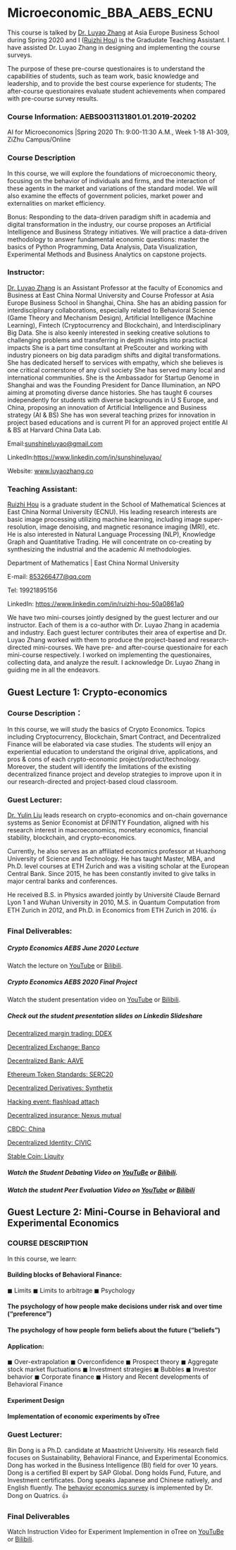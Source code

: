 # Microeconomic_BBA_AEBS_ECNU

This course is talked by [Dr. Luyao Zhang](https://www.linkedin.com/in/sunshineluyao/) at Asia Europe Business School during Spring 2020 and I ([Ruizhi Hou](https://www.linkedin.com/in/ruizhi-hou-50a0861a0/)) is the Gradudate Teaching Assistant. I have assisted Dr. Luyao Zhang in designing and implementing the course surveys. 

The purpose of these pre-course questionaires is to understand the capabilities of students, such as team work, basic knowledge and leadership, and to provide the best course experience for students; The after-course questionaires evaluate student achievements when compared with pre-course survey results. 

### **Course Information**: AEBS0031131801.01.2019-20202
AI for Microeconomics |Spring 2020
Th: 9:00-11:30 A.M., Week 1-18
A1-309, ZiZhu Campus/Online

### **Course Description**
In this course, we will explore the foundations of microeconomic theory, focusing on the behavior of individuals and firms, and the interaction of these agents in the market and variations of the standard model. We will also examine the effects of government policies, market power and externalities on market efficiency.

Bonus: Responding to the data-driven paradigm shift in academia and digital transformation in the industry, our course proposes an Artificial Intelligence and Business Strategy initiatives. We will practice a data-driven methodology to answer fundamental economic questions: master the basics of Python Programming, Data Analysis, Data Visualization, Experimental Methods and Business Analytics on capstone projects.

### **Instructor**:
[Dr. Luyao Zhang](https://www.linkedin.com/in/sunshineluyao/) is an Assistant Professor at the faculty of Economics and Business at East China Normal University and Course Professor at Asia Europe Business School in Shanghai, China. She has an abiding passion for interdisciplinary collaborations, especially related to Behavioral Science (Game Theory and Mechanism Design), Artificial Intelligence (Machine Learning), Fintech (Cryptocurrency and Blockchain), and Interdisciplinary Big Data. She is also keenly interested in seeking creative solutions to challenging problems and transferring in depth insights into practical impacts She is a part time consultant at PreScouter and working with industry pioneers on big data paradigm shifts and digital transformations. She has dedicated herself to services with empathy, which she believes is one critical cornerstone of any civil society She has served many local and international communities. She is the Ambassador for Startup Genome in Shanghai and was the Founding President for Dance Illumination, an NPO aiming at promoting diverse dance histories. She has taught 6 courses independently for students with diverse backgrounds in U S Europe, and China, proposing an innovation of Artificial Intelligence and Business strategy (AI & BS) She has won several teaching prizes for innovation in project based educations and is current PI for an approved project entitle AI & BS at Harvard China Data Lab.

Email:sunshineluyao@gmail.com

LinkedIn:https://www.linkedin.com/in/sunshineluyao/

Website: www.luyaozhang.co

### **Teaching Assistant**:  
[Ruizhi Hou](https://www.linkedin.com/in/ruizhi-hou-50a0861a0/) is a graduate student in the School of Mathematical Sciences at East China Normal University (ECNU). His leading research interests are basic image processing utilizing machine learning, including image super-resolution, image denoising, and magnetic resonance imaging (MRI), etc. He is also interested in Natural Language Processing (NLP), Knowledge Graph and Quantitative Trading. He will concentrate on co-creating by synthesizing the industrial and the academic AI methodologies.

Department of Mathematics | East China Normal University

E-mail: 853266477@qq.com

Tel: 19921895156

LinkedIn: https://www.linkedin.com/in/ruizhi-hou-50a0861a0


We have two mini-courses jointly designed by the guest lecturer and our instructor. Each of them is a co-author with Dr. Luyao Zhang in academia and industry. Each guest lecturer contributes their area of expertise and Dr. Luyao Zhang worked with them to produce the project-based and research-directed mini-courses. We have pre- and after-course questionaire for each mini-course respectively. I worked on implementing the questionaires, collecting data, and analyze the result. I acknowledge Dr. Luyao Zhang in guiding me in all the endeavors. 

## **Guest Lecture 1: Crypto-economics**

### **Course Description**：
In this course, we will study the basics of Crypto Economics. Topics including Cryptocurrency, Blockchain, Smart Contract, and Decentralized Finance will be elaborated via case studies. The students will enjoy an experiential education to understand the original drive, applications, and pros & cons of each crypto-economic project/product/technology. Moreover, the student will identify the limitations of the existing decentralized finance project and develop strategies to improve upon it in our research-directed and project-based cloud classroom.

### **Guest Lecturer**: 

[Dr. Yulin Liu](https://www.linkedin.com/in/yulineth/) leads research on crypto-economics and on-chain governance systems as Senior Economist at DFINITY Foundation, aligned with his research interest in macroeconomics, monetary economics, financial stability, blockchain, and crypto-economics.

Currently, he also serves as an affiliated economics professor at Huazhong University of Science and Technology. He has taught Master, MBA, and Ph.D. level courses at ETH Zurich and was a visiting scholar at the European Central Bank. Since 2015, he has been constantly invited to give talks in major central banks and conferences.

He received B.S. in Physics awarded jointly by Université Claude Bernard Lyon 1 and Wuhan University in 2010, M.S. in Quantum Computation from ETH Zurich in 2012, and Ph.D. in Economics from ETH Zurich in 2016. :+1:

### **Final Deliverables**:
##### Crypto Economics AEBS June 2020 Lecture
Watch the lecture on [YouTube](https://www.youtube.com/playlist?list=PLbEY3-qwC0GHB3Vmi5Og9mL1S6GqR2HtE) or [Bilibili](https://www.bilibili.com/video/av541022495).

##### Crypto Economics AEBS 2020 Final Project
Watch the student presentation video on [YouTube](https://www.youtube.com/playlist?list=PLbEY3-qwC0GG-h7vmuFhixCYNKYGXf7JE) or [Bilibili](https://www.bilibili.com/video/BV1hA411i7mJ).

##### Check out the student presentation slides on Linkedin Slideshare
[Decentralized margin trading: DDEX](https://www.slideshare.net/LuyaoZhangPhD/decentralized-margin-tradingddex-presented-by-wolfpack)

[Decentralized Exchange: Banco](https://www.slideshare.net/LuyaoZhangPhD/decentralized-exchangebanco-presented-by-pentagon)

[Decentralized Bank: AAVE](https://www.slideshare.net/LuyaoZhangPhD/decentralized-bankaave-presented-by-outliers)

[Ethereum Token Standards: SERC20](https://www.slideshare.net/LuyaoZhangPhD/ethereum-token-standardserc20-presented-by-little-question-mark)

[Decentralized Derivatives: Synthetix](https://www.slideshare.net/LuyaoZhangPhD/decentralized-derivativessynthetix-presented-by-gmt767)

[Hacking event: flashload attach](https://www.slideshare.net/LuyaoZhangPhD/hacking-events-flashloan-attack-presented-by-epiphany)

[Decentralized insurance: Nexus mutual](https://www.slideshare.net/LuyaoZhangPhD/decentralized-insurance-nexus-mutual-presented-by-duet)

[CBDC: China](https://www.slideshare.net/LuyaoZhangPhD/cbdc-china-dcep-presented-by-datmez)

[Decentralized Identity: CIVIC](https://www.slideshare.net/LuyaoZhangPhD/decentralized-identitycivic-presented-by-always-on)

[Stable Coin: Liquity](https://www.slideshare.net/LuyaoZhangPhD/stable-coinliquidity-presented-by-404-not-found)

##### Watch the Student Debating Video on [YouTuBe](https://www.youtube.com/playlist?list=PLbEY3-qwC0GEAmGZ6aveC8mpJSiv0rLHB) or [Bilibili](https://www.bilibili.com/video/BV1ak4y1z79J/).

##### Watch the student Peer Evaluation Video on [YouTube](https://www.youtube.com/playlist?list=PLbEY3-qwC0GEtXtX95E0kyVSHmwGPgjK9) or [Bilibili](https://www.bilibili.com/video/BV1QC4y1a7q5?p=1)


## **Guest Lecture 2: Mini-Course in Behavioral and Experimental Economics**
### **COURSE DESCRIPTION**
In this course, we learn:
#### Building blocks of Behavioral Finance:
◼ Limits
◼ Limits to arbitrage
◼ Psychology
#### The psychology of how people make decisions under risk and over time (“preference”)
#### The psychology of how people form beliefs about the future (“beliefs”)
#### Application:
◼ Over-extrapolation
◼ Overconfidence
◼ Prospect theory
◼ Aggregate stock market fluctuations
◼ Investment strategies
◼ Bubbles
◼ Investor behavior
◼ Corporate finance
◼ History and Recent developments of Behavioral Finance
#### Experiment Design
#### Implementation of economic experiments by oTree

### **Guest Lecturer**: 

Bin Dong is a Ph.D. candidate at Maastricht University. His research field focuses on Sustainability, Behavioral Finance, and Experimental Economics. Dong has worked in the Business Intelligence (BI) field for over 10 years. Dong is a certified BI expert by SAP Global. Dong holds Fund, Future, and Investment certificates. Dong speaks Japanese and Chinese natively, and English fluently. The [behavior economics survey](./behavior_economics_survey) is implemented by Dr. Dong on Quatrics. :+1:

### **Final Deliverables**
Watch Instruction Video for Experiment Implemention in oTree on [YouTuBe](https://www.bilibili.com/video/BV1QC4y1a7q5?p=1) or [Bilibili](https://www.bilibili.com/video/BV1Nk4y1z7Yb/).


